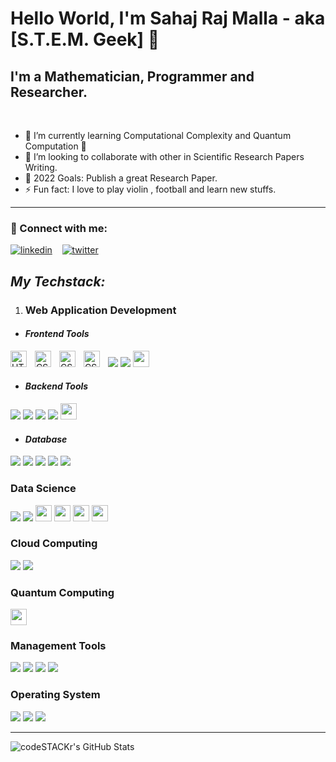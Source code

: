 # Hello World, I'm Sahaj Raj Malla - aka [S.T.E.M. Geek] 👋 

## I'm a Mathematician, Programmer and Researcher.

<br />

- 🔭 I’m currently learning Computational Complexity and Quantum Computation 🧠
- 👯 I’m looking to collaborate with other in Scientific Research Papers Writing.
- 🥅 2022 Goals: Publish a great Research Paper.
- ⚡ Fun fact: I love to play violin , football and learn new stuffs. 

---

### 🔗 Connect with me:

[![linkedin](https://img.shields.io/badge/linkedin-0A66C2?style=for-the-badge&logo=linkedin&logoColor=white)](https://linkedin.com/in/sahajrajmalla)
&nbsp;&nbsp;
[![twitter](https://img.shields.io/badge/twitter-1DA1F2?style=for-the-badge&logo=twitter&logoColor=white)](https://twitter.com/sahaj_malla)


## *My Techstack:*

1. ### **Web Application Development**

- #### *Frontend Tools*
<img align="left" alt="HTML5" width="26px" src="https://cdn.jsdelivr.net/gh/devicons/devicon/icons/html5/html5-original.svg" style="padding-right:10px;" />
<img align="left" alt="CSS3" width="26px" src="https://cdn.jsdelivr.net/gh/devicons/devicon/icons/css3/css3-original.svg" style="padding-right:10px;" />
<img align="left" alt="CSS3" width="26px" src="https://img.icons8.com/color/26/000000/javascript--v2.png" style="padding-right:10px;" />
<img align="left" alt="CSS3" width="26px" src="https://img.icons8.com/color/26/000000/typescript.png" style="padding-right:10px;" />
<img src="https://img.icons8.com/plasticine/26/000000/react.png"/>
<img src="https://img.icons8.com/color/26/000000/bootstrap.png"/>
<img  style="width: 26px; height: 26px; background-color: white" src="https://upload.wikimedia.org/wikipedia/commons/8/8e/Nextjs-logo.svg
"/>


- #### *Backend Tools*

<img src="https://img.icons8.com/color/26/000000/python--v2.png"/>
<img src="https://img.icons8.com/color/26/000000/django.png"/>
<img src="https://img.icons8.com/color/26/000000/celery.png"/>
<img src="https://img.icons8.com/color/26/000000/graphql.png"/>
<img style="width: 26px; height: 26px" src="https://upload.wikimedia.org/wikipedia/commons/1/18/ISO_C%2B%2B_Logo.svg"/>


- #### *Database*
<img src="https://img.icons8.com/color/26/000000/redis.png"/>
<img src="https://img.icons8.com/color/26/000000/microsoft-sql-server.png"/>
<img src="https://img.icons8.com/color/26/000000/postgreesql.png"/>
<img src="https://img.icons8.com/color/26/000000/mysql-logo.png"/>
<img  src="https://img.icons8.com/color/26/000000/mongodb.png"/>

### Data Science

<img src="https://img.icons8.com/color/26/000000/numpy.png"/>
<img src="https://img.icons8.com/color/26/000000/tensorflow.png"/>
<img style="width: 26px; height: 26px" src="https://upload.wikimedia.org/wikipedia/commons/e/ed/Pandas_logo.svg"/>
<img style="width: 26px; height: 26px" src="https://upload.wikimedia.org/wikipedia/commons/0/05/Scikit_learn_logo_small.svg"/>
<img style="width: 26px; height: 26px" src="https://upload.wikimedia.org/wikipedia/commons/8/84/Matplotlib_icon.svg"/>
<img style="width: 26px; height: 26px" src="https://upload.wikimedia.org/wikipedia/commons/f/f3/Apache_Spark_logo.svg
"/>


### Cloud Computing
<img src="https://img.icons8.com/color/26/000000/amazon-web-services.png"/>
<img src="https://img.icons8.com/fluency/26/000000/azure-1.png"/>




### Quantum Computing
<img style="width: 26px; height: 26px; background-color:white" src="https://upload.wikimedia.org/wikipedia/commons/thumb/5/51/Qiskit-Logo.svg/393px-Qiskit-Logo.svg.png"/>

### Management Tools
<img src="https://img.icons8.com/color/26/000000/git.png"/>
<img src="https://img.icons8.com/color/26/000000/jira.png"/>
<img src="https://img.icons8.com/color/26/000000/notion--v1.png"/>
<img src="https://img.icons8.com/color/26/000000/slack-new.png"/>

### Operating System
<img src="https://img.icons8.com/color/26/000000/linux--v2.png"/>
<img src="https://img.icons8.com/color/26/000000/ubuntu--v1.png"/>
<img src="https://img.icons8.com/color/26/000000/kali-linux.png"/>
<br />

---

<img align="left" alt="codeSTACKr's GitHub Stats" src="https://github-readme-stats.vercel.app/api?username=sahajrajmalla&count_private=true&show_icons=true&hide_border=false&title_color=ff652f&icon_color=FFE400&bg_color=09131B&text_color=ffffff&border_color=0c1a25" />

